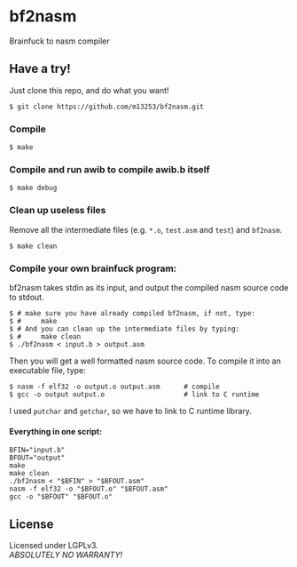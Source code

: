 # bf2nasm
Brainfuck to nasm compiler<br>

## Have a try!
Just clone this repo, and do what you want!

	$ git clone https://github.com/m13253/bf2nasm.git

### Compile

	$ make

### Compile and run awib to compile awib.b itself

	$ make debug

### Clean up useless files
Remove all the intermediate files (e.g. `*.o`, `test.asm` and `test`)
and `bf2nasm`.

	$ make clean

### Compile your own brainfuck program:
bf2nasm takes stdin as its input, and output the compiled nasm source
code to stdout.

	$ # make sure you have already compiled bf2nasm, if not, type:
	$ #		make
	$ # And you can clean up the intermediate files by typing:
	$ #		make clean
	$ ./bf2nasm < input.b > output.asm

Then you will get a well formatted nasm source code. To compile it
into an executable file, type:

	$ nasm -f elf32 -o output.o output.asm		# compile
	$ gcc -o output output.o					# link to C runtime

I used `putchar` and `getchar`, so we have to link to C runtime library.

#### Everything in one script:

	BFIN="input.b"
	BFOUT="output"
	make
	make clean
	./bf2nasm < "$BFIN" > "$BFOUT.asm"
	nasm -f elf32 -o "$BFOUT.o" "$BFOUT.asm"
	gcc -o "$BFOUT" "$BFOUT.o"

## License
Licensed under LGPLv3.<br>
*ABSOLUTELY NO WARRANTY!*

